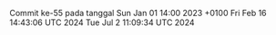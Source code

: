 Commit ke-55 pada tanggal Sun Jan 01 14:00 2023 +0100
Fri Feb 16 14:43:06 UTC 2024
Tue Jul  2 11:09:34 UTC 2024
